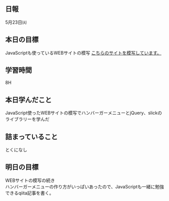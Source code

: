 ## 日報
5月23日㈫

## 本日の目標
JavaScriptも使っているWEBサイトの模写
[こちらのサイトを模写しています。](https://code-step.com/demo/html/media/)
## 学習時間
8H

## 本日学んだこと
JavaScript使ったWEBサイトの模写でハンバーガーメニューとjQuery、slickのライブラリーを学んだ

## 詰まっていること
とくになし

## 明日の目標
WEBサイトの模写の続き  
ハンバーガーメニューの作り方がいっぱいあったので、JavaScriptも一緒に勉強できるqiita記事を書く。
